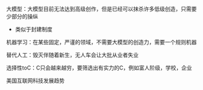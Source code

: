 大模型：大模型目前无法达到高级创作，但是已经可以抹杀许多低级创造，只需要少部分的操纵
- 类似于封建制度
  
机器学习：在某些固定，严谨的领域，不需要大模型的创造力，需要一个规则机器

替代人工：毁灭伴随着新生，无人车会让大批从业者失业

选择性toC：C只会越来越穷，要筛选出有实力的C，例如富人阶级，学校，企业

美国互联网科技发展趋势
